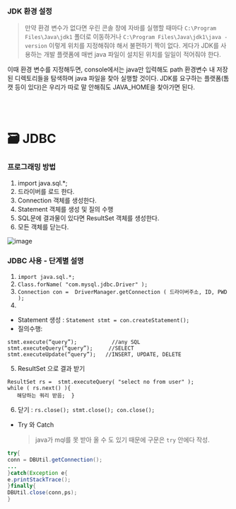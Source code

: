 ### JDK 환경 설정
  > 만약 환경 변수가 없다면 우린 콘솔 창에 자바를 실행할 때마다 `C:\Program Files\Java\jdk1` 폴더로 이동하거나 `C:\Program Files\Java\jdk1\java -version` 이렇게 위치를 지정해줘야 해서 불편하기 짝이 없다. 게다가 JDK를 사용하는 개발 플랫폼에 매번 java 파일이 설치된 위치를 일일이 적어줘야 한다. 

이때 환경 변수를 지정해두면, console에서는 java만 입력해도 path 환경변수 내 저장된 디렉토리들을 탐색하며 java 파일을 찾아 실행할 것이다. JDK를 요구하는 플랫폼(톰캣 등이 있다)은 우리가 따로 말 안해줘도 JAVA_HOME을 찾아가면 된다.

<br>
<br>

🗃 JDBC
===
### 프로그래밍 방법
1. import java.sql.*;
2. 드라이버를 로드 한다.
3. Connection 객체를 생성한다.
4. Statement 객체를 생성 및 질의 수행
5. SQL문에 결과물이 있다면 ResultSet 객체를 생성한다.
6. 모든 객체를 닫는다.

![image](https://cphinf.pstatic.net/mooc/20180201_49/1517475141729UGWfv_PNG/2_11_1_JDBC_.png)

### JDBC 사용 - 단계별 설명
1. `import java.sql.*;`
2. `Class.forName( "com.mysql.jdbc.Driver" );`
3. `Connection con =  DriverManager.getConnection ( 드라이버주소, ID, PWD );`
4.
- Statement 생성 : `Statement stmt = con.createStatement();`
- 질의수행:
```mySQL
stmt.execute(“query”);           //any SQL
stmt.executeQuery(“query”);     //SELECT
stmt.executeUpdate(“query”);   //INSERT, UPDATE, DELETE
```
5. ResultSet 으로 결과 받기
```mySQL
ResultSet rs =  stmt.executeQuery( "select no from user" );
while ( rs.next() ){
   해당하는 쿼리 받음;  }
```
6. 닫기 : `rs.close(); stmt.close(); con.close();`
- Try 와 Catch
  > java가 mql를 못 받아 올 수 도 있기 때문에 구문은 `try` 안에다 작성.
 ```Java
 try{
 conn = DBUtil.getConnection();
 ...
 }catch(Exception e{
 e.printStackTrace();
 }finally{
 DBUtil.close(conn,ps);
 }
```
